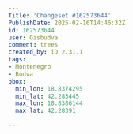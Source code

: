 ```yaml
---
Title: 'Changeset #162573644'
PublishDate: 2025-02-16T14:46:32Z
id: 162573644
user: Gisbudva
comment: trees
created_by: iD 2.31.1
tags:
- Montenegro
- Budva
bbox:
  min_lon: 18.8374295
  min_lat: 42.283445
  max_lon: 18.8386144
  max_lat: 42.28391

---
```

